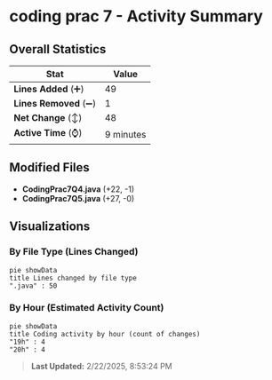 # coding prac 7 - Activity Summary 

## Overall Statistics

| Stat                   | Value                                                             |
| ---------------------- | ----------------------------------------------------------------- |
| **Lines Added** (➕)   | 49                                          |
| **Lines Removed** (➖) | 1                                        |
| **Net Change** (↕)    | 48                |
| **Active Time** (⌚)   | 9 minutes |


## Modified Files
- **CodingPrac7Q4.java** (+22, -1)
- **CodingPrac7Q5.java** (+27, -0)

## Visualizations

### By File Type (Lines Changed)

```mermaid
pie showData
title Lines changed by file type
".java" : 50
```

### By Hour (Estimated Activity Count)

```mermaid
pie showData
title Coding activity by hour (count of changes)
"19h" : 4
"20h" : 4
```


> **Last Updated:** 2/22/2025, 8:53:24 PM